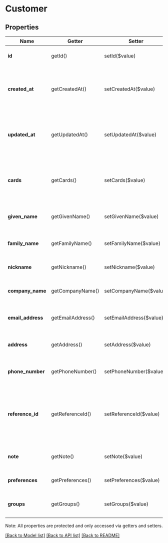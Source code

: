 # Customer

## Properties
Name | Getter | Setter | Type | Description | Notes
------------ | ------------- | ------------- | ------------- | ------------- | -------------
**id** | getId() | setId($value) | **string** | The customer&#39;s unique ID. | 
**created_at** | getCreatedAt() | setCreatedAt($value) | **string** | The time when the customer was created, in RFC 3339 format. | 
**updated_at** | getUpdatedAt() | setUpdatedAt($value) | **string** | The time when the customer was last updated, in RFC 3339 format. | 
**cards** | getCards() | setCards($value) | [**\SquareConnect\Model\Card[]**](Card.md) | The non-confidential details of the customer&#39;s cards on file. | [optional] 
**given_name** | getGivenName() | setGivenName($value) | **string** | The customer&#39;s given (i.e., first) name. | [optional] 
**family_name** | getFamilyName() | setFamilyName($value) | **string** | The customer&#39;s family (i.e., last) name. | [optional] 
**nickname** | getNickname() | setNickname($value) | **string** | The customer&#39;s nickname. | [optional] 
**company_name** | getCompanyName() | setCompanyName($value) | **string** | The name of the customer&#39;s company. | [optional] 
**email_address** | getEmailAddress() | setEmailAddress($value) | **string** | The customer&#39;s email address. | [optional] 
**address** | getAddress() | setAddress($value) | [**\SquareConnect\Model\Address**](Address.md) | The customer&#39;s physical address. | [optional] 
**phone_number** | getPhoneNumber() | setPhoneNumber($value) | **string** | The customer&#39;s phone number. | [optional] 
**reference_id** | getReferenceId() | setReferenceId($value) | **string** | A second ID you can set to associate the customer with an entity in another system. | [optional] 
**note** | getNote() | setNote($value) | **string** | A note to associate with the customer. | [optional] 
**preferences** | getPreferences() | setPreferences($value) | [**\SquareConnect\Model\CustomerPreferences**](CustomerPreferences.md) | The customer&#39;s preferences. | [optional] 
**groups** | getGroups() | setGroups($value) | [**\SquareConnect\Model\CustomerGroupInfo[]**](CustomerGroupInfo.md) | The groups the customer belongs to. | [optional] 

Note: All properties are protected and only accessed via getters and setters.

[[Back to Model list]](../README.md#documentation-for-models) [[Back to API list]](../README.md#documentation-for-api-endpoints) [[Back to README]](../README.md)


